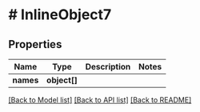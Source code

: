 # # InlineObject7

## Properties

Name | Type | Description | Notes
------------ | ------------- | ------------- | -------------
**names** | **object[]** |  | 

[[Back to Model list]](../../README.md#documentation-for-models) [[Back to API list]](../../README.md#documentation-for-api-endpoints) [[Back to README]](../../README.md)


